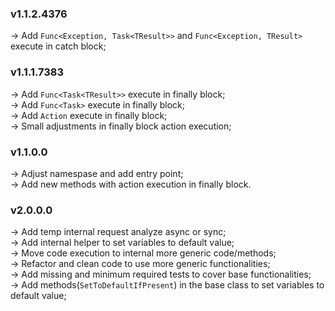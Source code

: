 ### v1.1.2.4376
-> Add `Func<Exception, Task<TResult>>` and `Func<Exception, TResult>` execute in catch block; <br/>

### v1.1.1.7383
-> Add `Func<Task<TResult>>` execute in finally block; <br/>
-> Add `Func<Task>` execute in finally block; <br/>
-> Add `Action` execute in finally block; <br/>
-> Small adjustments in finally block action execution; <br/>

### v1.1.0.0
-> Adjust namespase and add entry point; <br/>
-> Add new methods with action execution in finally block.

### v2.0.0.0
-> Add temp internal request analyze async or sync; <br/>
-> Add internal helper to set variables to default value; <br/>
-> Move code execution to internal more generic code/methods; <br/>
-> Refactor and clean code to use more generic functionalities; <br/>
-> Add missing and minimum required tests to cover base functionalities; <br/>
-> Add methods(`SetToDefaultIfPresent`) in the base class to set variables to default value; <br/>
